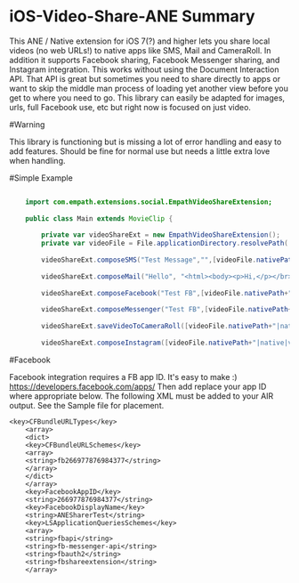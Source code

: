 # iOS-Video-Share-ANE Summary

This ANE / Native extension for iOS 7(?) and higher lets you share local videos (no web URLs!) to native apps like SMS, Mail and CameraRoll. In addition it supports Facebook sharing, Facebook Messenger sharing, and Instagram integration. This works without using the Document Interaction API. That API is great but sometimes you need to share directly to apps or want to skip the middle man process of loading yet another view before you get to where you need to go. This library can easily be adapted for images, urls, full Facebook use, etc but right now is focused on just video.


#Warning

This library is functioning but is missing a lot of error handling and easy to add features. Should be fine for normal use but needs a little extra love when handling.


#Simple Example 

```actionscript

	import com.empath.extensions.social.EmpathVideoShareExtension;
	
	public class Main extends MovieClip {
		
		private var videoShareExt = new EmpathVideoShareExtension();
		private var videoFile = File.applicationDirectory.resolvePath( "videos/Test_Video.mp4");
		
		videoShareExt.composeSMS("Test Message","",[videoFile.nativePath+"|native|video/mp4|Video_Test"]);
		
		videoShareExt.composeMail("Hello", "<html><body><p>Hi,</p></br><p>This is a test message.</body></html>","test@email.com",[videoFile.nativePath+"|native|mp4|Video_Test"]);
		
		videoShareExt.composeFacebook("Test FB",[videoFile.nativePath+"|native|video/mp4|Video_Test"]);
		
		videoShareExt.composeMessenger("Test FB",[videoFile.nativePath+"|native|video/mp4|Video_Test"]);
		
		videoShareExt.saveVideoToCameraRoll([videoFile.nativePath+"|native|video/mp4|Video_Test"]);
		
		videoShareExt.composeInstagram([videoFile.nativePath+"|native|video/mp4|Video_Test"]);
```

#Facebook

Facebook integration requires a FB app ID. It's easy to make :) https://developers.facebook.com/apps/ Then add replace your app ID where appropriate below. The following XML must be added to your AIR output. See the Sample file for placement.

	
	<key>CFBundleURLTypes</key>
		<array>
  		<dict>
    	<key>CFBundleURLSchemes</key>
    	<array>
      	<string>fb266977876984377</string>
   		</array>
  		</dict>
		</array>
		<key>FacebookAppID</key>
		<string>266977876984377</string>
		<key>FacebookDisplayName</key>
		<string>ANESharerTest</string>
		<key>LSApplicationQueriesSchemes</key>
		<array>
  		<string>fbapi</string>
  		<string>fb-messenger-api</string>
  		<string>fbauth2</string>
  		<string>fbshareextension</string>
		</array>
